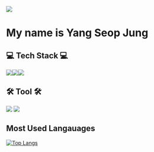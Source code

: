 <img src="https://capsule-render.vercel.app/api?type=wave&color=auto&height=300&section=header&animation=fadeIn&text=Hi%20!!!!&fontSize=90" />

# My name is Yang Seop Jung 



## :computer: Tech Stack :computer:

<img src="https://img.shields.io/badge/python-3776AB?style=flat&logo=python&logoColor=white"/><img src="https://img.shields.io/badge/JAVA-007396?style=flat&logo=Java&logoColor=white"/><img src="https://img.shields.io/badge/Mysql-4479A1?style=flat&logo=mysql&logoColor=white"/>

## :hammer_and_wrench: Tool :hammer_and_wrench:

<img src="https://img.shields.io/badge/android studio-3DDC84?style=flat&logo=android&logoColor=white"/> <img src="https://img.shields.io/badge/Jupyter-F37626?style=flat&logo=jupyter&logoColor=white"/>

## Most Used Langauages 



[![Top Langs](https://github-readme-stats.vercel.app/api/top-langs/?username=Jung110)](https://github.com/Jung110/github-readme-stats)



